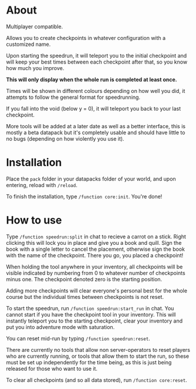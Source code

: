 # About

Multiplayer compatible.

Allows you to create checkpoints in whatever configuration with a customized name.

Upon starting the speedrun, it will teleport you to the initial checkpoint and will keep your best times between each checkpoint after that, so you know how much you improve.

**This will only display when the whole run is completed at least once.**

Times will be shown in different colours depending on how well you did, it attempts to follow the general format for speedrunning.

If you fall into the void (below y = 0), it will teleport you back to your last checkpoint.

More tools will be added at a later date as well as a better interface, this is mostly a beta datapack but it's completely usable and should have little to no bugs (depending on how violently you use it).

# Installation

Place the `pack` folder in your datapacks folder of your world, and upon entering, reload with `/reload`. 

To finish the installation, type `/function core:init`. You're done!

# How to use

Type `/function speedrun:split` in chat to recieve a carrot on a stick. Right clicking this will lock you in place and give you a book and quill. Sign the book with a single letter to cancel the placement, otherwise sign the book with the name of the checkpoint. There you go, you placed a checkpoint!

When holding the tool anywhere in your inventory, all checkpoints will be visible indicated by numbering from 0 to whatever number of checkpoints minus one. The checkpoint denoted zero is the starting position.

Adding more checkpoints will clear everyone's personal best for the whole course but the individual times between checkpoints is not reset.

To start the speedrun, run `/function speedrun:start_run` in chat. You cannot start if you have the checkpoint tool in your inventory. This will instantly teleport you to the starting checkpoint, clear your inventory and put you into adventure mode with saturation.

You can reset mid-run by typing `/function speedrun:reset`.

There are currently no tools that allow non server-operators to reset players who are currently running, or tools that allow them to start the run, so these must be set up independently for the time being, as this is just being released for those who want to use it.

To clear all checkpoints (and so all data stored), run `/function core:reset`.
